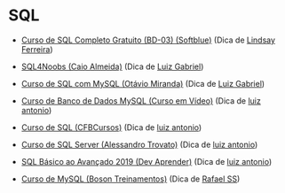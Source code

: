 # SQL

- [Curso de SQL Completo Gratuito (BD-03) (Softblue)](https://www.softblue.com.br/site/curso/id/3/CURSO+DE+SQL+COMPLETO+BASICO+AO+AVANCADO+ON+LINE+BD03+GRATIS) (Dica de [Lindsay Ferreira](https://github.com/linferreira))

- [SQL4Noobs (Caio Almeida)](https://github.com/caioreix/SQL4Noobs) (Dica de [Luiz Gabriel](https://github.com/Luizrebelatto))

- [Curso de SQL com MySQL (Otávio Miranda)](https://www.youtube.com/playlist?list=PLbIBj8vQhvm2WT-pjGS5x7zUzmh4VgvRk) (Dica de [Luiz Gabriel](https://github.com/Luizrebelatto))

- [Curso de Banco de Dados MySQL (Curso em Vídeo)](https://www.youtube.com/watch?v=Ofktsne-utM&list=PLHz_AreHm4dkBs-795Dsgvau_ekxg8g1r) (Dica de [luiz antonio](https://github.com/LuizAnt201))

- [Curso de SQL (CFBCursos)](https://www.youtube.com/watch?v=adIIAEc3Q04&list=PLx4x_zx8csUgQUjExcssR3utb3JIX6Kra) (Dica de [luiz antonio](https://github.com/LuizAnt201))

- [Curso de SQL Server (Alessandro Trovato)](https://www.youtube.com/watch?v=OKqpZ6zbZwQ&list=PL7iAT8C5wumpQWB8AFW7CwK2nlzh8ZdP9) (Dica de [luiz antonio](https://github.com/LuizAnt201))

- [SQL Básico ao Avançado 2019 (Dev Aprender)](https://www.youtube.com/watch?v=FNV7_9QsCok&list=PLnNURxKyyLIInBfeGiJ8L314AD015mHkv) (Dica de [luiz antonio](https://github.com/LuizAnt201))

- [Curso de MySQL (Boson Treinamentos)](https://www.youtube.com/playlist?list=PLucm8g_ezqNrWAQH2B_0AnrFY5dJcgOLR)
  (Dica de [Rafael SS](https://github.com/rafasilvasousa))
